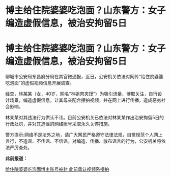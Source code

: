 # 博主给住院婆婆吃泡面？山东警方：女子编造虚假信息，被治安拘留5日

# 博主给住院婆婆吃泡面？山东警方：女子编造虚假信息，被治安拘留5日

聊城市公安局东昌府分局在其官微通报，近日，公安机关依法对网传“给住院婆婆吃泡面”的虚假视频信息开展调查。

经查，林某某（女，40岁，网名“林姐肉夹馍”）为吸引流量、博取关注，自行设计场景，编造虚假信息，让其母亲配合摆拍视频，并在网上进行传播，造成恶劣社会影响。

林某某对其违法行为供认不讳。目前公安机关已依法对林某某作出治安拘留5日的行政处罚，并对其造谣的网络账号采取永久关停措施。

警方提示:网络不是法外之地，请广大网民严格遵守法律法规，自觉规范个人网上言行，不造谣、不传谣、不信谣。对编造、传播、散布谣言的行为，公安机关将依法严厉查处。

**此前报道：**

[给住院婆婆吃泡面博主账号被封 此前承认视频系摆拍](https://news.qq.com/rain/a/20231216A04BLD00)

